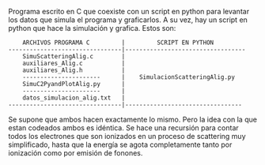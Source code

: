Programa escrito en C que coexiste con un script en python para levantar los datos que simula el programa y graficarlos. A su vez, hay un script en python que hace la simulación y grafica. Estos son:
```
    ARCHIVOS PROGRAMA C         |         SCRIPT EN PYTHON
--------------------------------|----------------------------------
    SimuScatteringAlig.c        |
    auxiliares_Alig.c           |
    auxiliares_Alig.h           |
    ----------------------      |    SimulacionScatteringAlig.py
    SimuC2PyandPlotAlig.py      |
    ----------------------      |
    datos_simulacion_alig.txt   |
--------------------------------|---------------------------------
```
Se supone que ambos hacen exactamente lo mismo. Pero la idea con la que estan codeados ambos es idéntica. Se hace una recursión para contar todos los electrones que son ionizados en un proceso de scattering muy simplificado, hasta que la energía se agota completamente tanto por ionización como por emisión de fonones.